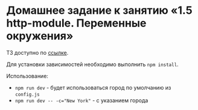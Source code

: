 # Домашнее задание к занятию «1.5 http-module. Переменные окружения»

ТЗ доступно по [ссылке](https://github.com/netology-code/ndse-homeworks/tree/master/005-http).

Для установки зависимостей необходимо выполнить `npm install`.

Использование:
* `npm run dev` - будет использоваться город по умолчанию из `config.js`
* `npm run dev -- -c="New York"` - с указанием города
